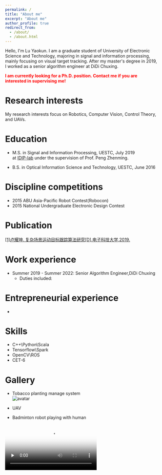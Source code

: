 ```yaml
---
permalink: /
title: "About me"
excerpt: "About me"
author_profile: true
redirect_from: 
  - /about/
  - /about.html
---
```

 Hello, I'm Lu Yaokun. I am a graduate student of University of Electronic Science and Technology, majoring in signal and information processing, mainly focusing on visual target tracking. After my master's degree in 2019, I worked as a senior algorithm engineer at DiDi Chuxing. 
 
  **<font color=red>I am currently looking for a Ph.D. position. Contact me if you are interested in supervising me!</font><br />**

Research interests
======
My research interests focus on Robotics, Computer Vision, Control Theory, and UAVs.


Education
======
* M.S. in Signal and Information Processing, UESTC, July 2019  
at [IDIP-lab](https://idiplab.uestc.cn/) under the supervision of Prof. Peng Zhenming.

* B.S. in Optical Information Science and Technology, UESTC, June 2016

Discipline competitions 
======
* 2015 ABU Asia-Pacific Robot Contest(Robocon)
* 2015 National Undergraduate Electronic Design Contest


Publication
======
[[1]卢耀坤. 复杂场景运动目标跟踪算法研究[D].电子科技大学,2019.](files/thesis-tracking.pdf)


Work experience
======
* Summer 2019 - Summer 2022: Senior Algorithm Engineer,DiDi Chuxing 
  * Duties included: 


Entrepreneurial experience
======
* 


Skills
======
* C++\Python\Scala
* Tensorflow\Spark
* OpenCV\ROS
*	CET-6


Gallery
======
* Tobacco planting manage system  
![avatar](files/tobacco.png)  

* UAV 
* Badminton robot playing with human  
<video id="video" controls="" preload="none" poster="files/badminton-robot_Moment.jpg">
      <source id="mp4" src="files/badminton-robot.mp4" type="video/mp4">
</videos>